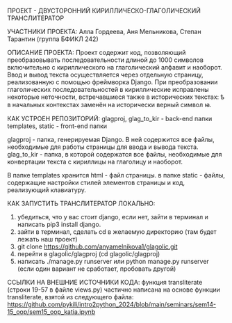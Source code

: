 ПРОЕКТ - ДВУСТОРОННИЙ КИРИЛЛИЧЕСКО-ГЛАГОЛИЧЕСКИЙ ТРАНСЛИТЕРАТОР

УЧАСТНИКИ ПРОЕКТА: Алла Гордеева, Аня Мельникова, Степан Тарантин (группа БФИКЛ 242)

ОПИСАНИЕ ПРОЕКТА: Проект содержит код, позволяющий преобразовывать последовательности длиной до 1000 символов включительно с кириллического на глаголический алфавит и наоборот. 
Ввод и вывод текста осуществляется через отдельную страницу, реализованную с помощью фреймворка Django.
При преобразовании глаголических последовательностей в кириллические исправлены некоторые неточности, встречавшиеся также в исторических текстах: ѣ в начальных контекстах заменён на исторически верный символ ꙗ. 

КАК УСТРОЕН РЕПОЗИТОРИЙ:
glagproj, glag_to_kir - back-end папки
templates, static - front-end папки

glagproj - папка, генерируемая Django. В ней содержится все файлы, необходимые для работы страницы для ввода и вывода текста.
glag_to_kir - папка, в которой содержатся все файлы, необходимые для конвертации текста с кириллицы на глаголицу и наоборот. 

В папке templates хранится html - файл страницы.
в папке static - файлы, содержащие настройки стилей элементов страницы и код, реализующий клавиатуру. 

КАК ЗАПУСТИТЬ ТРАНСЛИТЕРАТОР ЛОКАЛЬНО:
1. убедиться, что у вас стоит django, если нет, зайти в терминал и написать pip3 install django.
2. зайти в терминал, сделать cd в желаемую директорию (там будет лежать наш проект)
3. git clone https://github.com/anyamelnikova1/glagolic.git
4. перейти в glagolic/glagproj (cd glagolic/glagproj)
5. написать ./manage.py runserver или python manage.py runserver (если один вариант не сработает, пробовать другой)

ССЫЛКИ НА ВНЕШНИЕ ИСТОЧНИКИ КОДА: 
функция transliterate (строки 19-57 в файле views.py) частично написана на основе функции transliterate, взятой из следующего файла: https://github.com/pykili/intro2python_2024/blob/main/seminars/sem14-15_oop/sem15_oop_katia.ipynb 
